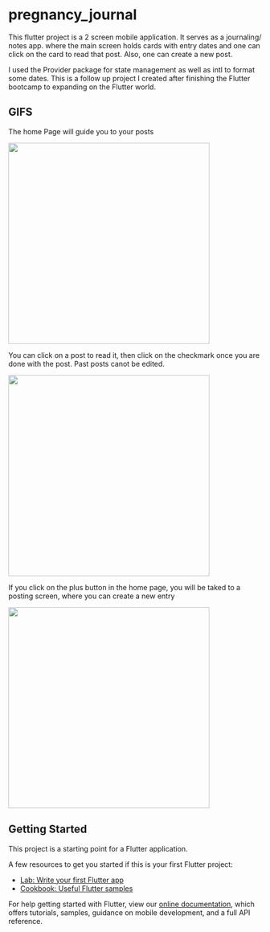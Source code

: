 # pregnancy_journal

This flutter project is a 2 screen mobile application. It serves as a journaling/ notes app. where the main screen holds cards with entry dates and one can click on the card to read that post. Also, one can create a new post. 

I used the Provider package for state management as well as intl to format some dates. 
This is a follow up project I created after finishing the Flutter bootcamp to expanding on the Flutter world. 

## GIFS
The home Page will guide you to your posts 

<img src="https://user-images.githubusercontent.com/42816552/115937609-043e3980-a45e-11eb-9767-1f3c624c8f33.png" height=400px>

You can click on a post to read it, then click on the checkmark once you are done with the post. Past posts canot be edited.

<img src="https://user-images.githubusercontent.com/42816552/115937627-086a5700-a45e-11eb-9fe4-1e7d82cbf6da.png" height=400px>

If you click on the plus button in the home page, you will be taked to a posting screen, where you can create a new entry

<img src="https://user-images.githubusercontent.com/42816552/115937640-0b654780-a45e-11eb-956b-cbd36a13193a.png" height=400px>


## Getting Started

This project is a starting point for a Flutter application.

A few resources to get you started if this is your first Flutter project:

- [Lab: Write your first Flutter app](https://flutter.dev/docs/get-started/codelab)
- [Cookbook: Useful Flutter samples](https://flutter.dev/docs/cookbook)

For help getting started with Flutter, view our
[online documentation](https://flutter.dev/docs), which offers tutorials,
samples, guidance on mobile development, and a full API reference.
